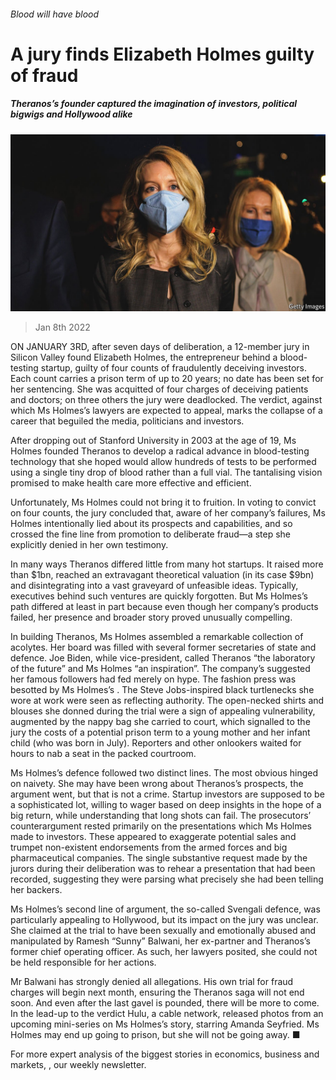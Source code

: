 ###### Blood will have blood

# A jury finds Elizabeth Holmes guilty of fraud 

##### Theranos’s founder captured the imagination of investors, political bigwigs and Hollywood alike 

![image](images/20220108_wbp002.jpg) 

> Jan 8th 2022 

ON JANUARY 3RD, after seven days of deliberation, a 12-member jury in Silicon Valley found Elizabeth Holmes, the entrepreneur behind a blood-testing startup, guilty of four counts of fraudulently deceiving investors. Each count carries a prison term of up to 20 years; no date has been set for her sentencing. She was acquitted of four charges of deceiving patients and doctors; on three others the jury were deadlocked. The verdict, against which Ms Holmes’s lawyers are expected to appeal, marks the collapse of a career that beguiled the media, politicians and investors.

After dropping out of Stanford University in 2003 at the age of 19, Ms Holmes founded Theranos to develop a radical advance in blood-testing technology that she hoped would allow hundreds of tests to be performed using a single tiny drop of blood rather than a full vial. The tantalising vision promised to make health care more effective and efficient.


Unfortunately, Ms Holmes could not bring it to fruition. In voting to convict on four counts, the jury concluded that, aware of her company’s failures, Ms Holmes intentionally lied about its prospects and capabilities, and so crossed the fine line from promotion to deliberate fraud—a step she explicitly denied in her own testimony.

In many ways Theranos differed little from many hot startups. It raised more than $1bn, reached an extravagant theoretical valuation (in its case $9bn)  and disintegrating into a vast graveyard of unfeasible ideas. Typically, executives behind such ventures are quickly forgotten. But Ms Holmes’s path differed at least in part because even though her company’s products failed, her presence and broader story proved unusually compelling.

In building Theranos, Ms Holmes assembled a remarkable collection of acolytes. Her board was filled with several former secretaries of state and defence. Joe Biden, while vice-president, called Theranos “the laboratory of the future” and Ms Holmes “an inspiration”. The company’s  suggested her famous followers had fed merely on hype. The fashion press was besotted by Ms Holmes’s . The Steve Jobs-inspired black turtlenecks she wore at work were seen as reflecting authority. The open-necked shirts and blouses she donned during the trial were a sign of appealing vulnerability, augmented by the nappy bag she carried to court, which signalled to the jury the costs of a potential prison term to a young mother and her infant child (who was born in July). Reporters and other onlookers waited for hours to nab a seat in the packed courtroom.

Ms Holmes’s defence followed two distinct lines. The most obvious hinged on naivety. She may have been wrong about Theranos’s prospects, the argument went, but that is not a crime. Startup investors are supposed to be a sophisticated lot, willing to wager based on deep insights in the hope of a big return, while understanding that long shots can fail. The prosecutors’ counterargument rested primarily on the presentations which Ms Holmes made to investors. These appeared to exaggerate potential sales and trumpet non-existent endorsements from the armed forces and big pharmaceutical companies. The single substantive request made by the jurors during their deliberation was to rehear a presentation that had been recorded, suggesting they were parsing what precisely she had been telling her backers.

Ms Holmes’s second line of argument, the so-called Svengali defence, was particularly appealing to Hollywood, but its impact on the jury was unclear. She claimed at the trial to have been sexually and emotionally abused and manipulated by Ramesh “Sunny” Balwani, her ex-partner and Theranos’s former chief operating officer. As such, her lawyers posited, she could not be held responsible for her actions.

Mr Balwani has strongly denied all allegations. His own trial for fraud charges will begin next month, ensuring the Theranos saga will not end soon. And even after the last gavel is pounded, there will be more to come. In the lead-up to the verdict Hulu, a cable network, released photos from an upcoming mini-series on Ms Holmes’s story, starring Amanda Seyfried. Ms Holmes may end up going to prison, but she will not be going away. ■

For more expert analysis of the biggest stories in economics, business and markets, , our weekly newsletter.

